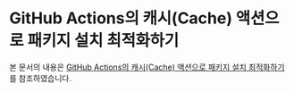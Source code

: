 # GitHub Actions의 캐시(Cache) 액션으로 패키지 설치 최적화하기

본 문서의 내용은 [GitHub Actions의 캐시(Cache) 액션으로 패키지 설치 최적화하기](https://www.daleseo.com/github-actions-cache/)를 참조하였습니다.